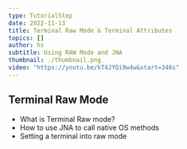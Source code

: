 ```yaml
---
type: TutorialStep
date: 2022-11-13
title: Terminal Raw Mode & Terminal Attributes
topics: []
author: hs
subtitle: Using RAW Mode and JNA
thumbnail: ./thumbnail.png
video: "https://youtu.be/kT4JYQi9w4w&start=346s"
---
```


## Terminal Raw Mode

- What is Terminal Raw mode?
- How to use JNA to call native OS methods
- Setting a terminal into raw mode
